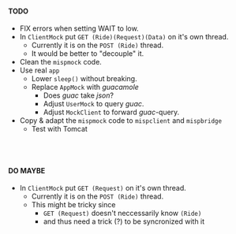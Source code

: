 #### TODO

* FIX errors when setting WAIT to low.
* In `ClientMock` put `GET (Ride)(Request)(Data)` on it's own thread.
    * Currently it is on the `POST (Ride)` thread.
    * It would be better to "decouple" it.
* Clean the `mispmock` code.
* Use real `app`
    * Lower `sleep()` without breaking.
    * Replace `AppMock` with *guacamole*
        * Does *guac* take *json*?
        * Adjust `UserMock` to query *guac*.
        * Adjust `MockClient` to forward *guac*-query.
* Copy & adapt the `mispmock` code to `mispclient` and `mispbridge`
    * Test with Tomcat
 
<br>
<br>
    
#### DO MAYBE

* In `ClientMock` put  `GET (Request)` on it's own thread.
    * Currently it is on the `POST (Ride)` thread.
    * This might be tricky since 
        * `GET (Request)` doesn't neccessarily know `(Ride)`
        * and thus need a trick (?) to be syncronized with it